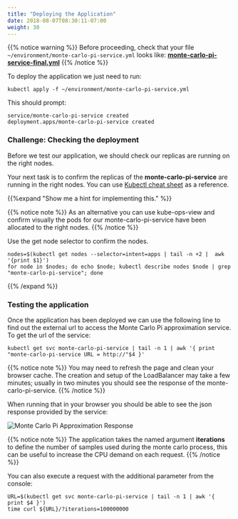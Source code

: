 ```yaml
---
title: "Deploying the Application"
date: 2018-08-07T08:30:11-07:00
weight: 30
---
```

{{% notice warning %}}
Before proceeding, check that your file `~/environment/monte-carlo-pi-service.yml` looks like: **[monte-carlo-pi-service-final.yml](tolerations_and_affinity.files/monte-carlo-pi-service-final.yml)**
{{% /notice %}}

To deploy the application we just need to run:
```
kubectl apply -f ~/environment/monte-carlo-pi-service.yml 
```
This should prompt:
```
service/monte-carlo-pi-service created
deployment.apps/monte-carlo-pi-service created
```

### Challenge: Checking the deployment

Before we test our application, we should check our replicas are running on the right nodes.

Your next task is to confirm the replicas of the **monte-carlo-pi-service** are running in the right nodes. You can use [Kubectl cheat sheet](https://kubernetes.io/docs/reference/kubectl/cheatsheet/#viewing-finding-resources) as a reference.

{{%expand "Show me a hint for implementing this." %}}

{{% notice note %}}
As an alternative you can use kube-ops-view and confirm visually the pods for our monte-carlo-pi-service have been allocated to the right nodes.
{{% /notice %}}

Use the get node selector to confirm the nodes.
```
nodes=$(kubectl get nodes --selector=intent=apps | tail -n +2 |  awk '{print $1}')
for node in $nodes; do echo $node; kubectl describe nodes $node | grep "monte-carlo-pi-service"; done 
```
{{% /expand %}}


### Testing the application

Once the application has been deployed we can use the following line to find out the external url to access the Monte Carlo Pi approximation service. To get the url of the service: 
```
kubectl get svc monte-carlo-pi-service | tail -n 1 | awk '{ print "monte-carlo-pi-service URL = http://"$4 }'
```

{{% notice note %}}
You may need to refresh the page and clean your browser cache. The creation and setup of the LoadBalancer may take a few minutes; usually in two minutes you should see the response of the
monte-carlo-pi-service.
{{% /notice %}}

When running that in your browser you should be able to see the json response provided by the service:

![Monte Carlo Pi Approximation Response](/images/using_ec2_spot_instances_with_eks/050_deploy/monte_carlo_pi_output_1.png)

{{% notice note %}}
The application takes the named argument **iterations** to define the number of samples used during the
monte carlo process, this can be useful to increase the CPU demand on each request. 
{{% /notice %}}

You can also execute a request with the additional parameter from the console:
```
URL=$(kubectl get svc monte-carlo-pi-service | tail -n 1 | awk '{ print $4 }')
time curl ${URL}/?iterations=100000000
```







